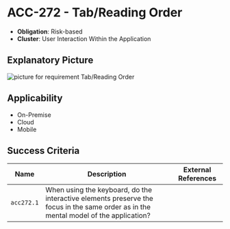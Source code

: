 # ACC-272 - Tab/Reading Order

- **Obligation**: Risk-based
- **Cluster**: User Interaction Within the Application


## Explanatory Picture
![picture for requirement Tab/Reading Order](../../pictures/acc272-eyecatcher.png "picture for requirement Tab/Reading Order")




## Applicability

- On-Premise
- Cloud
- Mobile



## Success Criteria

| Name | Description | External References |
| ----- | ---------- | ------------------- |
| `acc272.1` | When using the keyboard, do the interactive elements preserve the focus in the same order as in the mental model of the application?  | |


